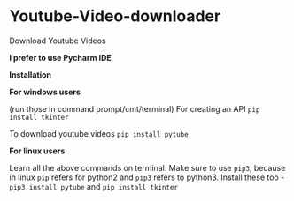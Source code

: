 # Youtube-Video-downloader
Download Youtube Videos

**I prefer to use Pycharm IDE**

**Installation**

**For windows users**

(run those in command prompt/cmt/terminal) For creating an API `pip install tkinter`

To download youtube videos `pip install pytube`

**For linux users**

Learn all the above commands on terminal. Make sure to use `pip3`, because in linux `pip` refers for python2 and `pip3` refers to python3. Install these too - `pip3 install pytube` and `pip install tkinter`
